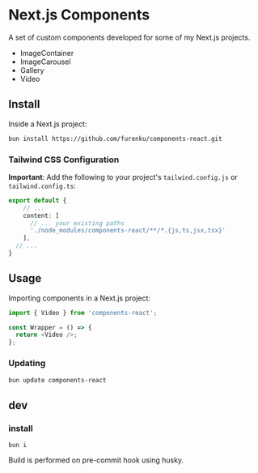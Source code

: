 # Next.js Components

A set of custom components developed for some of my Next.js projects.

- ImageContainer
- ImageCarousel
- Gallery
- Video




## Install

Inside a Next.js project:

```sh
bun install https://github.com/furenku/components-react.git
```


### Tailwind CSS Configuration

**Important**: Add the following to your project's `tailwind.config.js` or `tailwind.config.ts`:


```ts
export default {
    // ...
    content: [
      // ... your existing paths
      './node_modules/components-react/**/*.{js,ts,jsx,tsx}'
    ],
  // ... 
}
```


## Usage

Importing components in a Next.js project:

```ts
import { Video } from 'components-react';

const Wrapper = () => {
  return <Video />;
};

```

### Updating
```sh
bun update components-react
```




## dev

### install
```
bun i
```

Build is performed on pre-commit hook using husky.

